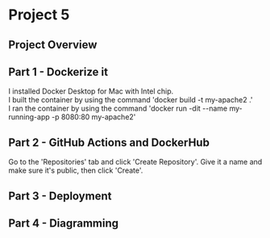 # Project 5
## Project Overview
## Part 1 - Dockerize it
I installed Docker Desktop for Mac with Intel chip.  
I built the container by using the command 'docker build -t my-apache2 .'  
I ran the container by using the command 'docker run -dit --name my-running-app -p 8080:80 my-apache2'
## Part 2 - GitHub Actions and DockerHub
Go to the 'Repositories' tab and click 'Create Repository'. Give it a name and make sure it's public, then click 'Create'.
## Part 3 - Deployment
## Part 4 - Diagramming